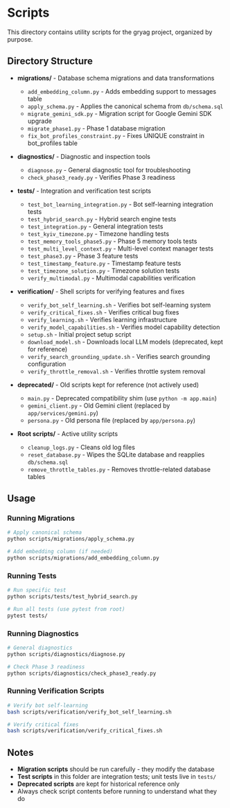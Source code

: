 # Scripts

This directory contains utility scripts for the gryag project, organized by purpose.

## Directory Structure

- **migrations/** - Database schema migrations and data transformations
  - `add_embedding_column.py` - Adds embedding support to messages table
  - `apply_schema.py` - Applies the canonical schema from `db/schema.sql`
  - `migrate_gemini_sdk.py` - Migration script for Google Gemini SDK upgrade
  - `migrate_phase1.py` - Phase 1 database migration
  - `fix_bot_profiles_constraint.py` - Fixes UNIQUE constraint in bot_profiles table

- **diagnostics/** - Diagnostic and inspection tools
  - `diagnose.py` - General diagnostic tool for troubleshooting
  - `check_phase3_ready.py` - Verifies Phase 3 readiness

- **tests/** - Integration and verification test scripts
  - `test_bot_learning_integration.py` - Bot self-learning integration tests
  - `test_hybrid_search.py` - Hybrid search engine tests
  - `test_integration.py` - General integration tests
  - `test_kyiv_timezone.py` - Timezone handling tests
  - `test_memory_tools_phase5.py` - Phase 5 memory tools tests
  - `test_multi_level_context.py` - Multi-level context manager tests
  - `test_phase3.py` - Phase 3 feature tests
  - `test_timestamp_feature.py` - Timestamp feature tests
  - `test_timezone_solution.py` - Timezone solution tests
  - `verify_multimodal.py` - Multimodal capabilities verification

- **verification/** - Shell scripts for verifying features and fixes
  - `verify_bot_self_learning.sh` - Verifies bot self-learning system
  - `verify_critical_fixes.sh` - Verifies critical bug fixes
  - `verify_learning.sh` - Verifies learning infrastructure
  - `verify_model_capabilities.sh` - Verifies model capability detection
  - `setup.sh` - Initial project setup script
  - `download_model.sh` - Downloads local LLM models (deprecated, kept for reference)
  - `verify_search_grounding_update.sh` - Verifies search grounding configuration
  - `verify_throttle_removal.sh` - Verifies throttle system removal

- **deprecated/** - Old scripts kept for reference (not actively used)
  - `main.py` - Deprecated compatibility shim (use `python -m app.main`)
  - `gemini_client.py` - Old Gemini client (replaced by `app/services/gemini.py`)
  - `persona.py` - Old persona file (replaced by `app/persona.py`)

- **Root scripts/** - Active utility scripts
  - `cleanup_logs.py` - Cleans old log files
  - `reset_database.py` - Wipes the SQLite database and reapplies `db/schema.sql`
  - `remove_throttle_tables.py` - Removes throttle-related database tables

## Usage

### Running Migrations

```bash
# Apply canonical schema
python scripts/migrations/apply_schema.py

# Add embedding column (if needed)
python scripts/migrations/add_embedding_column.py
```

### Running Tests

```bash
# Run specific test
python scripts/tests/test_hybrid_search.py

# Run all tests (use pytest from root)
pytest tests/
```

### Running Diagnostics

```bash
# General diagnostics
python scripts/diagnostics/diagnose.py

# Check Phase 3 readiness
python scripts/diagnostics/check_phase3_ready.py
```

### Running Verification Scripts

```bash
# Verify bot self-learning
bash scripts/verification/verify_bot_self_learning.sh

# Verify critical fixes
bash scripts/verification/verify_critical_fixes.sh
```

## Notes

- **Migration scripts** should be run carefully - they modify the database
- **Test scripts** in this folder are integration tests; unit tests live in `tests/`
- **Deprecated scripts** are kept for historical reference only
- Always check script contents before running to understand what they do
